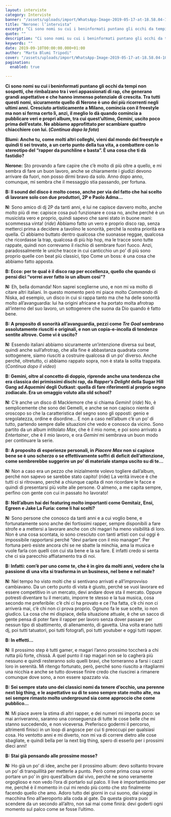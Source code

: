 ```yaml
---
layout: interviste
category: Interviste
banner: "/assets/uploads/import/WhatsApp-Image-2019-05-17-at-18.58.04-1024x972.jpeg"
title: "Nerone: l’intervista"
excerpt: "Ci sono nomi su cui i beninformati puntano gli occhi da tempi non sospetti, che rimbalzano tra i veri appassionati di rap, che generano grandi aspettative e che hanno immenso potenziale di crescita. Tra tutti questi nomi, sicuramente quello di Nerone è uno dei più ricorrenti negli ultimi anni. Cresciuto artisticamente a Milano, comincia con…"
quote: ""
description: "Ci sono nomi su cui i beninformati puntano gli occhi da tempi non sospetti, che rimbalzano tra i veri appassionati di rap, che generano grandi aspettative e che hanno immenso potenziale di crescita. Tra tutti questi nomi, sicuramente quello di Nerone è uno dei più ricorrenti negli ultimi anni. Cresciuto artisticamente a Milano, comincia con…"
keywords: ""
date: 2019-09-10T00:00:00.000+01:00
author: "Marta Blumi Tripodi"
cover: "/assets/uploads/import/WhatsApp-Image-2019-05-17-at-18.58.04-1024x972.jpeg"
pagination:
  enabled: true

---
```


**Ci sono nomi su cui i beninformati puntano gli occhi da tempi non sospetti, che rimbalzano tra i veri appassionati di rap, che generano grandi aspettative e che hanno immenso potenziale di crescita. Tra tutti questi nomi, sicuramente quello di Nerone è uno dei più ricorrenti negli ultimi anni. Cresciuto artisticamente a Milano, comincia con il freestyle ma non si ferma certo lì, anzi, il meglio lo dà quando comincia a pubblicare veri e propri album, tra cui quest’ultimo, _Gemini_, uscito poco prima dell’estate. Ne abbiamo approfittato per scambiare quattro chiacchiere con lui. (_Continua dopo la foto_)**

**Blumi: Anche tu, come molti altri colleghi, vieni dal mondo del freestyle e quindi ti sei trovato, a un certo punto della tua vita, a combattere con lo stereotipo del “rapper da punchline e basta”. È una cosa che ti dà fastidio?**

**Nerone:** Sto provando a fare capire che c’è molto di più oltre a quello, e mi sembra di fare un buon lavoro, anche se chiaramente i giudizi devono arrivare da fuori, non posso dirmi bravo da solo. Anno dopo anno, comunque, mi sembra che il messaggio stia passando, per fortuna.

**B: Il sound del disco è molto coeso, anche per via del fatto che hai scelto di lavorare solo con due produttori, 2P e Paolo Adma…**

**N:** Sono amico di dj 2P da tanti anni, e lui ne capisce davvero molto, anche molto più di me: capisce cosa può funzionare e cosa no, anche perché è un musicista vero e proprio, quindi sapevo che sarei stato in buone mani: scommessa vinta! (_ride_) Abbiamo fatto un vero e proprio disco rap, senza metterci prima a decidere a tavolino le sonorità, perché la nostra priorità era quella. Ci abbiamo buttato dentro qualcosa che suonasse reggae, qualcosa che ricordasse la trap, qualcosa di più hip hop, ma le tracce sono tutte rappate, quindi non correvamo il rischio di sembrare fuori fuoco. Anzi, paradossalmente le uniche tracce in cui canticchio un po’ di più sono proprio quelle con beat più classici, tipo Come un boss: è una cosa che abbiamo fatto apposta.

**B: Ecco: per te qual è il disco rap per eccellenza, quello che quando ci pensi dici “vorrei aver fatto io un album così”?**

**N:** Eh, bella domanda! Non saprei sceglierne uno, e non mi va molto di citare altri italiani. In questo momento però mi piace molto _Commando_ di Niska, ad esempio, un disco in cui si rappa tanto ma che ha delle sonorità molto all’avanguardia: lui ha origini africane e ha portato molta afrotrap all’interno del suo lavoro, un sottogenere che suona da Dio quando è fatto bene.

**B: A proposito di sonorità all’avanguardia, pezzi come _Tre Goal_ sembrano assolutamente riusciti e originali, e non un copia-e-incolla di tendenze sentite altrove. Come vi è uscito?**

**N:** Essendo italiani abbiamo sicuramente un’intenzione diversa sui beat, quindi anche sull’afrotrap, che alla fine è abbastanza quadrata come sottogenere, siamo riusciti a costruire qualcosa di un po’ diverso. Anche perché, oltretutto, ci abbiamo rappato sopra, non è stata la solita trappata. (_Continua dopo il video_)

**B: Gemini, oltre al concetto di doppio, riprende anche una tendenza che era classica dei primissimi dischi rap, da _Rapper’s Delight_ della Sugar Hill Gang ad _Aquemini_ degli Outkast: quella di fare riferimenti al proprio segno zodiacale. Era un omaggio voluto alla old school?**

**N:** C’è anche un disco di Macklemore che si chiama _Gemini_! (_ride_) No, è semplicemente che sono dei Gemelli, e anche se non capisco niente di oroscopo so che la caratteristica del segno sono gli opposti: genio e sregolatezza, ordine e disordine… E non a caso nell’album c’è un po’ di tutto, partendo sempre dalle situazioni che vedo e conosco da vicino. Sono partito da un album intitolato _Max_, che è il mio nome, e poi sono arrivato a _Entertainer_, che è il mio lavoro, e ora _Gemini_ mi sembrava un buon modo per continuare la serie.

**B: A proposito di esperienze personali, in _Piacere Max_ non si capisce bene se è uno scherzo o se effettivamente soffri di deficit dell’attenzione, come sembrerebbe suggerire un po’ di materiale stampa uscito su di te…**

**N:** Non a caso era un pezzo che inizialmente volevo togliere dall’album, perché non sapevo se sarebbe stato capito! (ride) La verità invece è che tutti ci si ritrovano, perché a chiunque capita di non ricordare le facce e quindi di presentarsi più volte alle persone. O almeno, a me capita sempre, perfino con gente con cui in passato ho lavorato!

**B: Nell’album hai dei featuring molto importanti come Gemitaiz, Ensi, Egreen e Jake La Furia: come li hai scelti?**

**N:** Sono persone che conosco da tanti anni e a cui voglio bene, e fortunatamente sono anche dei fortissimi rapper, sempre disponibili a fare strofe e a mettersi a lavorare anche con chi magari ha meno visibilità di loro. Non è una cosa scontata, io sono cresciuto con tanti artisti con cui oggi è impossibile rapportarsi perché “devi parlare con il mio manager”. Per fortuna però esiste ancora chi se ne sbatte la minchia, ama la musica e vuole farla con quelli con cui sta bene e la sa fare. E infatti credo si senta che ci sia parecchio affiatamento tra di noi.

**B: Infatti: com’è per uno come te, che è in giro da molti anni, vedere che la passione di una vita si trasforma in un business, nel bene e nel male?**

**N:** Nel tempo ho visto molti che si sentivano arrivati e all’improvviso cambiavano. Da un certo punto di vista è giusto, perché se vuoi lavorare ed essere competitivo in un mercato, devi andare dove sta il mercato. Oppure potresti diventare tu il mercato, imporre te stesso e la tua musica, cosa secondo me preferibile: c’è chi ci ha provato e ce l’ha fatta, c’è chi non ci arriverà mai, c’è chi non ci prova proprio. Ognuno fa le sue scelte, io non giudico. La cosa che mi dispiace, della situazione attuale, è che un sacco di gente pensa di poter fare il rapper per lavoro senza dover passare per nessun tipo di sbattimento, di allenamento, di gavetta. Una volta erano tutti dj, poi tutti tatuatori, poi tutti fotografi, poi tutti youtuber e oggi tutti rapper.

**B: In effetti…**

**N:** Il prossimo step è tutti gamer, e magari l’anno prossimo toccherà a chi rutta più forte, chissà. A quel punto il rap magari non se lo cagherà più nessuno e quindi resteranno solo quelli bravi, che torneranno a farsi i cazzi loro in serenità. Mi ritengo fortunato, però, perché sono riuscito a ritagliarmi una nicchia e anche se tutto dovesse finire credo che riuscirei a rimanere comunque dove sono, a non essere spazzato via.

**B: Sei sempre stato uno dei classici nomi da tenere d’occhio, una perenne next big thing, e le aspettative su di te sono sempre state molto alte, ma sei sempre rimasto molto underground sia come approccio che come pubblico…**

**N**: Mi piace avere la stima di altri rapper, e dei numeri mi importa poco: se mai arriveranno, saranno una conseguenza di tutte le cose belle che mi stanno succedendo, e non viceversa. Preferisco godermi il percorso, altrimenti finisci in un loop di angosce per cui ti preoccupi per qualsiasi cosa. Ho ventotto anni e mi diverto, non mi va di correre dietro alle cose sbagliate, e quindi bella per la next big thing, spero di esserlo per i prossimi dieci anni!

**B: Stai già pensando alle prossime mosse?**

**N:** Ho già un po’ di idee, anche per il prossimo album: devo soltanto trovare un po’ di tranquillità per metterle a punto. Però come prima cosa vorrei portare un po’ in giro quest’album dal vivo, perché ne sono veramente orgoglioso e non vedo l’ora di portarlo sul palco. Il live è importantissimo per me, perché è il momento in cui mi rendo più conto che sto finalmente facendo quello che amo. Adoro tutto dei giorni in cui suono, dai viaggi in macchina fino all’aeroporto alla coda al gate. Da questa giostra puoi scendere da un secondo all’altro, non sai mai come finirà: devi goderti ogni momento sul palco come se fosse l’ultimo.